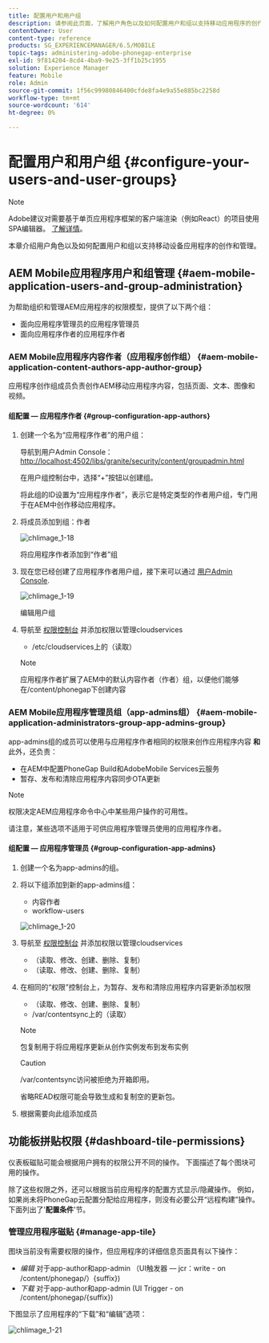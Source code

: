 ```yaml
---
title: 配置用户和用户组
description: 请参阅此页面，了解用户角色以及如何配置用户和组以支持移动应用程序的创作和管理。
contentOwner: User
content-type: reference
products: SG_EXPERIENCEMANAGER/6.5/MOBILE
topic-tags: administering-adobe-phonegap-enterprise
exl-id: 9f814204-8cd4-4ba9-9e25-3ff1b25c1955
solution: Experience Manager
feature: Mobile
role: Admin
source-git-commit: 1f56c99980846400cfde8fa4e9a55e885bc2258d
workflow-type: tm+mt
source-wordcount: '614'
ht-degree: 0%

---
```


# 配置用户和用户组 {#configure-your-users-and-user-groups}

>[!NOTE]
>
>Adobe建议对需要基于单页应用程序框架的客户端渲染（例如React）的项目使用SPA编辑器。 [了解详情](/help/sites-developing/spa-overview.md)。

本章介绍用户角色以及如何配置用户和组以支持移动设备应用程序的创作和管理。

## AEM Mobile应用程序用户和组管理 {#aem-mobile-application-users-and-group-administration}

为帮助组织和管理AEM应用程序的权限模型，提供了以下两个组：

* 面向应用程序管理员的应用程序管理员
* 面向应用程序作者的应用程序作者

### AEM Mobile应用程序内容作者（应用程序创作组） {#aem-mobile-application-content-authors-app-author-group}

应用程序创作组成员负责创作AEM移动应用程序内容，包括页面、文本、图像和视频。

#### 组配置 — 应用程序作者 {#group-configuration-app-authors}

1. 创建一个名为“应用程序作者”的用户组：

   导航到用户Admin Console： [http://localhost:4502/libs/granite/security/content/groupadmin.html](http://localhost:4502/libs/granite/security/content/groupadmin.html)

   在用户组控制台中，选择“+”按钮以创建组。

   将此组的ID设置为“应用程序作者”，表示它是特定类型的作者用户组，专门用于在AEM中创作移动应用程序。

1. 将成员添加到组：作者

   ![chlimage_1-18](assets/chlimage_1-18.png)

   将应用程序作者添加到“作者”组

1. 现在您已经创建了应用程序作者用户组，接下来可以通过 [用户Admin Console](http://localhost:4502/libs/granite/security/content/useradmin.md).

   ![chlimage_1-19](assets/chlimage_1-19.png)

   编辑用户组

1. 导航至 [权限控制台](http://localhost:4502/useradmin) 并添加权限以管理cloudservices

   * /etc/cloudservices上的（读取）

   >[!NOTE]
   >
   >应用程序作者扩展了AEM中的默认内容作者（作者）组，以便他们能够在/content/phonegap下创建内容

### AEM Mobile应用程序管理员组（app-admins组） {#aem-mobile-application-administrators-group-app-admins-group}

app-admins组的成员可以使用与应用程序作者相同的权限来创作应用程序内容 **和** 此外，还负责：

* 在AEM中配置PhoneGap Build和AdobeMobile Services云服务
* 暂存、发布和清除应用程序内容同步OTA更新

>[!NOTE]
>
>权限决定AEM应用程序命令中心中某些用户操作的可用性。
>
>请注意，某些选项不适用于可供应用程序管理员使用的应用程序作者。

#### 组配置 — 应用程序管理员 {#group-configuration-app-admins}

1. 创建一个名为app-admins的组。
1. 将以下组添加到新的app-admins组：

   * 内容作者
   * workflow-users

   ![chlimage_1-20](assets/chlimage_1-20.png)

1. 导航至 [权限控制台](http://localhost:4502/useradmin) 并添加权限以管理cloudservices

   * （读取、修改、创建、删除、复制）
   * （读取、修改、创建、删除、复制）

1. 在相同的“权限”控制台上，为暂存、发布和清除应用程序内容更新添加权限

   * （读取、修改、创建、删除、复制）
   * /var/contentsync上的（读取）

   >[!NOTE]
   >
   >包复制用于将应用程序更新从创作实例发布到发布实例

   >[!CAUTION]
   >
   >/var/contentsync访问被拒绝为开箱即用。
   >
   >省略READ权限可能会导致生成和复制空的更新包。

1. 根据需要向此组添加成员

## 功能板拼贴权限 {#dashboard-tile-permissions}

仪表板磁贴可能会根据用户拥有的权限公开不同的操作。 下面描述了每个图块可用的操作。

除了这些权限之外，还可以根据当前应用程序的配置方式显示/隐藏操作。 例如，如果尚未将PhoneGap云配置分配给应用程序，则没有必要公开“远程构建”操作。 下面列出了&#39;**配置条件**&#39;节。

### 管理应用程序磁贴 {#manage-app-tile}

图块当前没有需要权限的操作，但应用程序的详细信息页面具有以下操作：

* *编辑* 对于app-author和app-admin （UI触发器 — jcr：write - on /content/phonegap/）{suffix})
* *下载* 对于app-author和app-admin (UI Trigger - on /content/phonegap/{suffix})

下图显示了应用程序的“下载”和“编辑”选项：

![chlimage_1-21](assets/chlimage_1-21.png)
